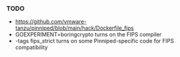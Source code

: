 ### TODO
- https://github.com/vmware-tanzu/pinniped/blob/main/hack/Dockerfile_fips
- GOEXPERIMENT=boringcrypto turns on the FIPS compiler 
- -tags fips_strict turns on some Pinniped-specific code for FIPS compatibility

